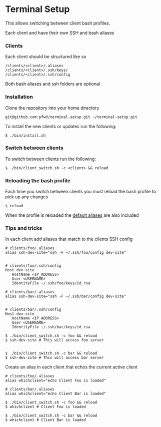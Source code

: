 # Terminal Setup
This allows switching between client bash profiles.

Each client and have their own SSH and bash aliases

### Clients
Each client should be structured like so

```
/clients/<client>/.aliases
/clients/<client>/.ssh/keys/
/clients/<client>/.ssh/config
```
Both bash aliases and ssh folders are optional

### Installation
Clone the repository into your home directory
```
git@github.com:pfwd/terminal-setup.git ~/terminal-setup.git
```

To install the new clients or updates run the following:
```
$ ./bin/install.sh
```

### Switch between clients
To switch between clients run the following:
```
$ ./bin/client_switch.sh -c <client> && reload
```

### Reloading the bash profile
Each time you switch between clients you must reload the bash profile to pick up any changes
```
$ reload
```
When the profile is reloaded the [default aliases]() are also included

### Tips and tricks
In each client add aliases that match to the clients SSH config
```
# clients/foo/.aliases
alias ssh-dev-site="ssh -F ~/.ssh/foo/config dev-site"


# clients/foo/.ssh/config
Host dev-site
   HostName <IP_ADDRESS>
   User <USERNAME>
   IdentityFile ~/.ssh/foo/keys/id_rsa
       
# clients/bar/.aliases
alias ssh-dev-site="ssh -F ~/.ssh/bar/config dev-site"


# clients/bar/.ssh/config
Host dev-site
   HostName <IP_ADDRESS>
   User <USERNAME>
   IdentityFile ~/.ssh/bar/keys/id_rsa
   
$ ./bin/client_switch.sh -c foo && reload
$ ssh-dev-site # This will access foo server
   

$ ./bin/client_switch.sh -c bar && reload
$ ssh-dev-site # This will access bar server
```

Create an alias in each client that echos the current active client
```
# clients/foo/.aliases
alias whichclient="echo Client Foo is loaded"
  
# clients/bar/.aliases
alias whichclient="echo Client Bar is loaded"
  
$ ./bin/client_switch.sh -c foo && reload
$ whichclient # Client Foo is loaded
  
$ ./bin/client_switch.sh -c bar && reload
$ whichclient # Client Bar is loaded
```